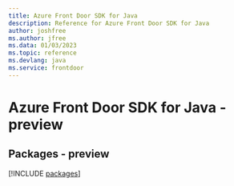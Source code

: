 ```yaml
---
title: Azure Front Door SDK for Java
description: Reference for Azure Front Door SDK for Java
author: joshfree
ms.author: jfree
ms.data: 01/03/2023
ms.topic: reference
ms.devlang: java
ms.service: frontdoor
---
```

# Azure Front Door SDK for Java - preview
## Packages - preview
[!INCLUDE [packages](front-door-index.md)]